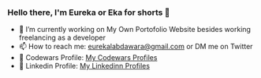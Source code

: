 ### Hello there, I'm Eureka or Eka for shorts 👋

- 🔭 I’m currently working on My Own Portofolio Website besides working freelancing as a developer
- 📫 How to reach me: eurekalabdawara@gmail.com or DM me on Twitter
- 🌱 Codewars Profile: [My Codewars Profiles](https://www.codewars.com/users/EurekaLabdawara)
- 🔗 Linkedin Profile: [My Linkedinn Profiles](https://www.linkedin.com/in/eureka-labdawara-217617145/)
<!--
**EurekaLabdawara/EurekaLabdawara** is a ✨ _special_ ✨ repository because its `README.md` (this file) appears on your GitHub profile.

Here are some ideas to get you started:

- 🔭 I’m currently working on ...
- 
- 👯 I’m looking to collaborate on ...
- 🤔 I’m looking for help with ...
- 💬 Ask me about ...
- 📫 How to reach me: ...
- 😄 Pronouns: ...
- ⚡ Fun fact: ...
-->
